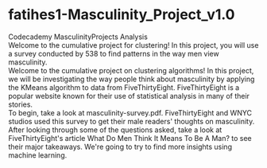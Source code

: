 # fatihes1-Masculinity_Project_v1.0
Codecademy MasculinityProjects Analysis
<br>
Welcome to the cumulative project for clustering! In this project, you will use a survey conducted by 538 to find patterns in the way men view masculinity. <br>
Welcome to the cumulative project on clustering algorithms! In this project, we will be investigating the way people think about masculinity by applying the KMeans algorithm to data from FiveThirtyEight. FiveThirtyEight is a popular website known for their use of statistical analysis in many of their stories.
<br>
To begin, take a look at masculinity-survey.pdf. FiveThirtyEight and WNYC studios used this survey to get their male readers' thoughts on masculinity. After looking through some of the questions asked, take a look at FiveThirtyEight's article What Do Men Think It Means To Be A Man? to see their major takeaways. We're going to try to find more insights using machine learning.
